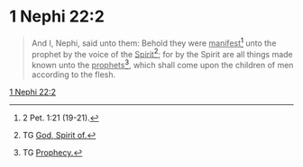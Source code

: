 # 1 Nephi 22:2

> And I, Nephi, said unto them: Behold they were <u>manifest</u>[^a] unto the prophet by the voice of the <u>Spirit</u>[^b]; for by the Spirit are all things made known unto the <u>prophets</u>[^c], which shall come upon the children of men according to the flesh.

[1 Nephi 22:2](https://www.churchofjesuschrist.org/study/scriptures/bofm/1-ne/22?lang=eng&id=p2#p2)


[^a]: 2 Pet. 1:21 (19-21).
[^b]: TG [God, Spirit of.](https://www.churchofjesuschrist.org/study/scriptures/tg/god-spirit-of?lang=eng)
[^c]: TG [Prophecy.](https://www.churchofjesuschrist.org/study/scriptures/tg/prophecy?lang=eng)
